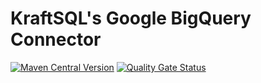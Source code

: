# KraftSQL's Google BigQuery Connector

[![Maven Central Version](https://img.shields.io/maven-central/v/rocks.frieler.kraftsql/kraftsql-bigquery)](https://central.sonatype.com/artifact/rocks.frieler.kraftsql/kraftsql-bigquery)
[![Quality Gate Status](https://sonarcloud.io/api/project_badges/measure?project=kraftsql_kraftsql-bigquery&metric=alert_status)](https://sonarcloud.io/project/overview?id=kraftsql_kraftsql-bigquery)
